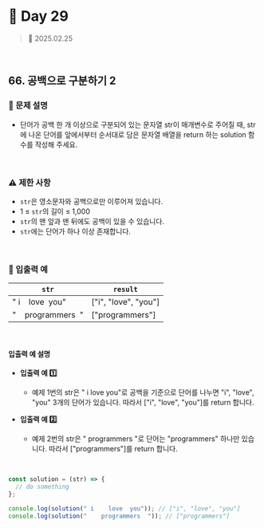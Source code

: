 # 🌻 Day 29

> 📅 2025.02.25

<br>

## 66. 공백으로 구분하기 2

### 📍 문제 설명

- 단어가 공백 한 개 이상으로 구분되어 있는 문자열 str이 매개변수로 주어질 때,
  str에 나온 단어를 앞에서부터 순서대로 담은 문자열 배열을 return 하는 solution 함수를 작성해 주세요.

<br>

### ⚠️ 제한 사항

- `str`은 영소문자와 공백으로만 이루어져 있습니다.
- 1 ≤ `str`의 길이 ≤ 1,000
- `str`의 맨 앞과 맨 뒤에도 공백이 있을 수 있습니다.
- `str`에는 단어가 하나 이상 존재합니다.

<br>

### 👀 입출력 예

| `str`               | `result`             |
| ------------------- | -------------------- |
| " i    love  you"   | ["i", "love", "you"] |
| "    programmers  " | ["programmers"]      |

<br>

#### 입출력 예 설명

- **입출력 예 1️⃣**

  - 예제 1번의 str은 " i love you"로 공백을 기준으로 단어를 나누면 "i", "love", "you" 3개의 단어가 있습니다. 따라서 ["i", "love", "you"]를 return 합니다.

- **입출력 예 2️⃣**

  - 예제 2번의 str은 " programmers "로 단어는 "programmers" 하나만 있습니다. 따라서 ["programmers"]를 return 합니다.

<br>

```javascript
const solution = (str) => {
  // do something
};

console.log(solution(" i    love  you")); // ["i", "love", "you"]
console.log(solution("    programmers  ")); // ["programmers"]
```
